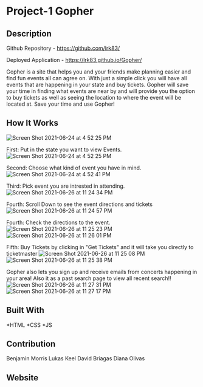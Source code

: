 # Project-1  Gopher


## Description

Github Repository - https://github.com/lrk83/

Deployed Application - https://lrk83.github.io/Gopher/

Gopher is a site that helps you and your friends make planning easier and find fun events all can agree on. With just a simple click you will have all events that are happening in your state and buy tickets. Gopher will save your time in finding what events are near by and will provide you the option to buy tickets as well as seeing the location to where the event will be located at. 
Save your time and use Gopher! 

## How It Works
![Screen Shot 2021-06-24 at 4 52 25 PM](https://user-images.githubusercontent.com/82243765/123532573-ea2a0d00-d6d3-11eb-818f-3daed10b9743.png)

First: Put in the state you want to view Events. 
![Screen Shot 2021-06-24 at 4 52 25 PM](https://user-images.githubusercontent.com/82243765/123532588-2b222180-d6d4-11eb-98c4-0d847f7290f7.png)

Second: Choose what kind of event you have in mind. 
![Screen Shot 2021-06-24 at 4 52 41 PM](https://user-images.githubusercontent.com/82243765/123532592-40974b80-d6d4-11eb-93e9-b5a9e2bae66b.png)

Third: Pick event you are intrested in attending.
![Screen Shot 2021-06-26 at 11 24 34 PM](https://user-images.githubusercontent.com/82243765/123532863-90771200-d6d6-11eb-9171-f23903416198.png)


Fourth: Scroll Down to see the event directions and tickets
![Screen Shot 2021-06-26 at 11 24 57 PM](https://user-images.githubusercontent.com/82243765/123532825-39713d00-d6d6-11eb-9cfa-7d809a14fde1.png)

Fourth: Check the directions to the event.
![Screen Shot 2021-06-26 at 11 25 23 PM](https://user-images.githubusercontent.com/82243765/123533192-f5336c00-d6d8-11eb-8976-34dc9dc0a03b.png)
![Screen Shot 2021-06-26 at 11 26 01 PM](https://user-images.githubusercontent.com/82243765/123533244-56f3d600-d6d9-11eb-9104-e70cc81858e5.png)


Fifth: Buy Tickets by clicking in "Get Tickets" and it will take you directly to ticketmaster 
![Screen Shot 2021-06-26 at 11 25 08 PM](https://user-images.githubusercontent.com/82243765/123533204-14ca9480-d6d9-11eb-9c7f-cef64941f372.png)
![Screen Shot 2021-06-26 at 11 25 38 PM](https://user-images.githubusercontent.com/82243765/123533232-404d7f00-d6d9-11eb-8505-9d86583f68d4.png)

Gopher also lets you sign up and receive emails from concerts happening in your area! Also it as a past search page to view all recent search!!
![Screen Shot 2021-06-26 at 11 27 31 PM](https://user-images.githubusercontent.com/82243765/123533532-e8644780-d6db-11eb-9d34-232f37567faf.png)
![Screen Shot 2021-06-26 at 11 27 17 PM](https://user-images.githubusercontent.com/82243765/123533515-d08cc380-d6db-11eb-9b4c-8e5fc5373509.png)


## Built With 
*HTML *CSS *JS

## Contribution 
Benjamin Morris
Lukas Keel
David Briagas
Diana Olivas

## Website 





